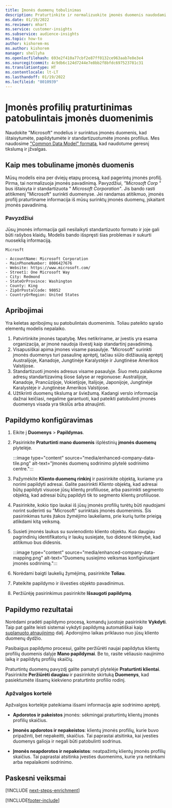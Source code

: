 ```yaml
---
title: Įmonės duomenų tobulinimas
description: Praturtinkite ir normalizuokite įmonės duomenis naudodami "Microsoft" modelius.
ms.date: 01/19/2022
ms.reviewer: mhart
ms.service: customer-insights
ms.subservice: audience-insights
ms.topic: how-to
author: kishorem-ms
ms.author: kishorem
manager: shellyha
ms.openlocfilehash: 693e2f410a77cbf2e87ff0132ce963aab7e8e3e4
ms.sourcegitcommit: 4c9db6c124d7244e7e8bb2f8bfdc697523781c31
ms.translationtype: HT
ms.contentlocale: lt-LT
ms.lasthandoff: 01/19/2022
ms.locfileid: "8010939"
---
```

# <a name="enrichment-of-company-profiles-with-enhanced-company-data"></a>Įmonės profilių praturtinimas patobulintais įmonės duomenimis

Naudokite "Microsoft" modelius ir surinktus įmonės duomenis, kad ištaisytumėte, papildytumėte ir standartizuotumėte įmonės profilius. Mes naudosime ["Common Data Model" formatą](/common-data-model/schema/core/applicationcommon/account), kad naudotume geresnį tikslumą ir įžvalgas.

## <a name="how-we-enhance-company-data"></a>Kaip mes tobuliname įmonės duomenis

Mūsų modelis eina per dviejų etapų procesą, kad pagerintų įmonės profilį. Pirma, tai normalizuoja įmonės pavadinimą. Pavyzdžiui, *"Microsoft Corp* " bus ištaisyta ir standartizuota " *Microsoft Corporation"*. Jis bando rasti atitikmenį "Microsoft" surinkti duomenyse. Jei randamas atitikmuo, įmonės profilį praturtiname informacija iš mūsų surinktų įmonės duomenų, įskaitant įmonės pavadinimą.


### <a name="example"></a>Pavyzdžiui

Jūsų įmonės informacija gali nesilaikyti standartizuoto formato ir joje gali būti rašybos klaidų. Modelis bando išspręsti šias problemas ir sukurti nuoseklią informaciją.

```Input
Microsft
```

```Output
- AccountName: Microsoft Corporation
- MainPhoneNumber: 8006427676
- Website: https://www.microsoft.com/
- Street1: One Microsoft Way
- City: Redmond
- StateOrProvince: Washington
- County: King
- ZipOrPostalCode: 98052
- CountryOrRegion: United States
```

## <a name="limitations"></a>Apribojimai

Yra keletas apribojimų su patobulintais duomenimis. Toliau pateikto sąrašo elementų modelis nepalaiko.

1.  Patvirtinkite įmonės tapatybę. Mes netikriname, ar įvestis yra esama organizacija, ar įmonė naudoja išvestį kaip standartinį pavadinimą.
2.  Visapusiškai apima įmones visame pasaulyje. "Microsoft" surinkti įmonės duomenys turi pasaulinę aprėptį, tačiau siūlo didžiausią aprėptį Australijoje, Kanadoje, Jungtinėje Karalystėje ir Jungtinėse Amerikos Valstijose.
3.  Standartizuoti įmonės adresus visame pasaulyje. Šiuo metu palaikome adresų standartizavimą šiose šalyse ar regionuose: Australijoje, Kanadoje, Prancūzijoje, Vokietijoje, Italijoje, Japonijoje, Jungtinėje Karalystėje ir Jungtinėse Amerikos Valstijose.
4.  Užtikrinti duomenų tikslumą ar šviežumą. Kadangi verslo informacija dažnai keičiasi, negalime garantuoti, kad pateikti patobulinti įmonės duomenys visada yra tikslūs arba atnaujinti.

## <a name="configure-the-enrichment"></a>Papildymo konfigūravimas

1. Eikite į **Duomenys** > **Papildymas**.

1. Pasirinkite **Praturtinti mano duomenis** išplėstinių **įmonės duomenų** plytelėje.

   :::image type="content" source="media/enhanced-company-data-tile.png" alt-text="Įmonės duomenų sodrinimo plytelė sodrinimo centre.":::

1. Pažymėkite **Kliento duomenų rinkinį** ir pasirinkite objektą, kuriame yra norimi papildyti adresai. Galite pasirinkti *Kliento* objektą, kad adresai būtų papildyti visuose jūsų klientų profiliuose, arba pasirinkti segmento objektą, kad adresai būtų papildyti tik to segmento klientų profiliuose.

1. Pasirinkite, kokio tipo laukai iš jūsų įmonės profilių turėtų būti naudojami norint suderinti su "Microsoft" surinktais įmonės duomenimis. Šis pasirinkimas turės įtakos žymėjimo laukeliams, prie kurių turite prieigą atlikdami kitą veiksmą.

1.  Susieti įmonės laukus su suvienodinto kliento objektu. Kuo daugiau pagrindinių identifikatorių ir laukų susiejate, tuo didesnė tikimybė, kad atitikmuo bus didesnis.

    :::image type="content" source="media/enhanced-company-data-mapping.png" alt-text="Duomenų susiejimo veiksmas konfigūruojant įmonės sodrinimą.":::

1. Norėdami baigti laukelių žymėjimą, pasirinkite **Toliau**.

1. Pateikite papildymo ir išvesties objekto pavadinimus.

1. Peržiūrėję pasirinkimus pasirinkite **Išsaugoti papildymą**.

## <a name="enrichment-results"></a>Papildymo rezultatai

Norėdami pradėti papildymo procesą, komandų juostoje pasirinkite **Vykdyti**. Taip pat galite leisti sistemai vykdyti papildymą automatiškai kaip [suplanuoto atnaujinimo](system.md#schedule-tab) dalį. Apdorojimo laikas priklauso nuo jūsų kliento duomenų dydžio.

Pasibaigus papildymo procesui, galite peržiūrėti naujai papildytus klientų profilių duomenis dalyje **Mano papildymai**. Be to, rasite vėliausio naujinimo laiką ir papildytų profilių skaičių.

Praturtintų duomenų pavyzdį galite pamatyti plytelėje **Praturtinti klientai**. Pasirinkite **Peržiūrėti daugiau** ir pasirinkite skirtuką **Duomenys**, kad pasiektumėte išsamų kiekvieno praturtinto profilio rodinį.

### <a name="overview-card"></a>Apžvalgos kortelė

Apžvalgos kortelėje pateikiama išsami informacija apie sodrinimo aprėptį. 

* **Apdorotos ir pakeistos** įmonės: sėkmingai praturtintų klientų įmonės profilių skaičius.

* **Įmonės apdorotos ir nepakeistos**: klientų įmonės profilių, kurie buvo pripažinti, bet nepakeitti, skaičius. Tai paprastai atsitinka, kai įvesties duomenys galioja ir negali būti patobulinti sodrinus.

* **Įmonės neapdorotos ir nepakeistos**: neatpažintų klientų įmonės profilių skaičius. Tai paprastai atsitinka įvesties duomenims, kurie yra netinkami arba nepalaikomi sodrinimo.

## <a name="next-steps"></a>Paskesni veiksmai

[!INCLUDE [next-steps-enrichment](../includes/next-steps-enrichment.md)]

[!INCLUDE[footer-include](../includes/footer-banner.md)]
